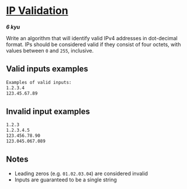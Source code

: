 # [IP Validation](https://www.codewars.com/kata/515decfd9dcfc23bb6000006)

___6 kyu___

Write an algorithm that will identify valid IPv4 addresses in dot-decimal format. IPs should be considered valid if they consist of four octets, with values between `0` and `255`, inclusive.

## Valid inputs examples

```bash
Examples of valid inputs:
1.2.3.4
123.45.67.89
```

## Invalid input examples

```bash
1.2.3
1.2.3.4.5
123.456.78.90
123.045.067.089
```

## Notes

* Leading zeros (e.g. `01.02.03.04`) are considered invalid
* Inputs are guaranteed to be a single string
